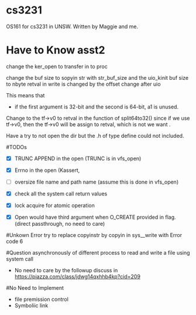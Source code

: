 # cs3231
OS161 for cs3231 in UNSW. Written by Maggie and me.

# Have to Know asst2
change the ker_open to transfer in to proc

change the buf size to sopyin str with str_buf_size and the uio_kinit buf size to nbyte
retval in write is changed by the offset change after uio
<!-- from comment in syscall.c  -->
This means that
 * if the first argument is 32-bit and the second is 64-bit, a1 is unused.

Change to the tf->v0 to retval in the function of split64to32() since if we use tf->v0, then the tf->v0 will be assign to retval, which is not we want .

Have a try to not open the dir but the .h of type define could not included.


#TODOs
- [x] TRUNC APPEND in the open (TRUNC is in vfs_open)
- [x] Errno in the open (Kassert,
- [ ] oversize file name and path name (assume this is done in vfs_open)
- [x] check all the system call return values
- [x] lock acquire for atomic operation
- [x] Open would have third argument when O_CREATE provided in flag. (direct passthrough, no need to care)


#Unkown Error
try to replace copyinstr by copyin in sys__write with Error code 6

#Question
asynchronously of different process to read and write a file using system call
- No need to care by the followup discuss in https://piazza.com/class/jdwg14qxhhb4kp?cid=209

#No Need to Implement
- file premission control
- Symboliic link
